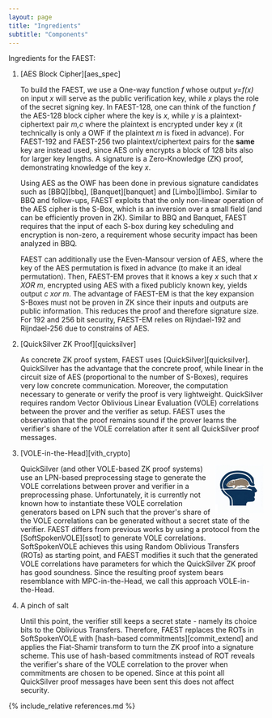 ```yaml
---
layout: page
title: "Ingredients"
subtitle: "Components"
---
```


Ingredients for the FAEST:

1. [AES Block Cipher][aes_spec]

	To build the FAEST, we use a One-way function *f* whose output *y=f(x)* on input *x* will serve as the public verification key, while *x* plays the role of the secret signing key. In FAEST-128, one can think of the function *f* the AES-128 block cipher where the key is *x*, while *y* is a plaintext-ciphertext pair *m,c* where the plaintext is encrypted under key *x* (it technically is only a OWF if the plaintext *m* is fixed in advance). For FAEST-192 and FAEST-256 two plaintext/ciphertext pairs for the **same** key are instead used, since AES only encrypts a block of 128 bits also for larger key lengths. A signature is a Zero-Knowledge  (ZK) proof, demonstrating knowledge of the key *x*.

	Using AES as the OWF has been done in previous signature candidates such as [BBQ][bbq], [Banquet][banquet] and [Limbo][limbo]. Similar to BBQ and follow-ups, FAEST exploits that the only non-linear operation of the AES cipher is the S-Box, which is an inversion over a small field (and can be efficiently proven in ZK). Similar to BBQ and Banquet, FAEST requires that the input of each S-box during key scheduling and encryption is non-zero, a requirement whose security impact has been analyzed in BBQ.

	FAEST can additionally use the Even-Mansour version of AES, where the key of the AES permutation is fixed in advance (to make it an ideal permutation). Then, FAEST-EM proves that it knows a key *x* such that *x XOR m*, encrypted using AES with a fixed publicly known key, yields output *c xor m*. The advantage of FAEST-EM is that the key expansion S-Boxes must not be proven in ZK since their inputs and outputs are public information. This reduces the proof and therefore signature size. For 192 and 256 bit security, FAEST-EM relies on Rijndael-192 and Rijndael-256 due to constrains of AES.

2. [QuickSilver ZK Proof][quicksilver]

	As concrete ZK proof system, FAEST uses [QuickSilver][quicksilver]. QuickSilver has the advantage that the concrete proof, while linear in the circuit size of AES (proportional to the number of S-Boxes), requires very low concrete communication. Moreover, the computation necessary to generate or verify the proof is very lightweight. QuickSilver requires random Vector Oblivious Linear Evaluation (VOLE) correlations between the prover and the verifier as setup. FAEST uses the observation that the proof remains sound if the prover learns the verifier's share of the VOLE correlation after it sent all QuickSilver proof messages.

3. [VOLE-in-the-Head][vith_crypto]

	<p>
	<img src="/assets/vith.png" alt="A vole in the head of a person" style="float:right;width:20%;">
	QuickSilver (and other VOLE-based ZK proof systems) use an LPN-based preprocessing stage to generate the VOLE correlations between prover and verifier in a preprocessing phase. Unfortunately, it is currently not known how to instantiate these VOLE correlation generators based on LPN such that the prover's share of the VOLE correlations can be generated without a secret state of the verifier. FAEST differs from previous works by using a protocol from the [SoftSpokenVOLE][ssot] to generate VOLE correlations. SoftSpokenVOLE achieves this using Random Oblivious Transfers (ROTs) as starting point, and FAEST  modifies it such that the generated VOLE correlations have parameters for which the QuickSilver ZK proof has good soundness. Since the resulting proof system bears resemblance with MPC-in-the-Head, we call this approach VOLE-in-the-Head.
	</p>

4. A pinch of salt

	Until this point, the verifier still keeps a secret state - namely its choice bits to the Oblivious Transfers. Therefore, FAEST replaces the ROTs in SoftSpokenVOLE with [hash-based commitments][commit_extend] and applies the Fiat-Shamir transform to turn the ZK proof into a signature scheme. This use of hash-based commitments instead of ROT reveals the verifier's share of the VOLE correlation to the prover when commitments are chosen to be opened. Since at this point all QuickSilver proof messages have been sent this does not affect security.

{% include_relative references.md %}
